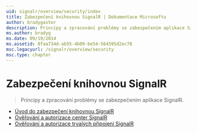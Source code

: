 ```yaml
---
uid: signalr/overview/security/index
title: Zabezpečení knihovnou SignalR | Dokumentace Microsoftu
author: bradygaster
description: Principy a zpracování problémy se zabezpečením aplikace SignalR.
ms.author: bradyg
ms.date: 09/19/2014
ms.assetid: 8faa734d-ab55-4b09-be54-564595d2ec78
msc.legacyurl: /signalr/overview/security
msc.type: chapter
---
```

<a name="signalr-security"></a>Zabezpečení knihovnou SignalR
====================
> Principy a zpracování problémy se zabezpečením aplikace SignalR.


- [Úvod do zabezpečení knihovnou SignalR](introduction-to-security.md)
- [Ověřování a autorizace center SignalR](hub-authorization.md)
- [Ověřování a autorizace trvalých připojení SignalR](persistent-connection-authorization.md)
